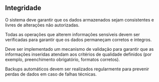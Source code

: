 ## Integridade ##

O sistema deve garantir que os dados armazenados sejam consistentes e livres de alterações não autorizadas.

Todas as operações que alterem informações sensíveis devem ser verificadas para garantir que os dados permaneçam corretos e íntegros.

Deve ser implementado um mecanismo de validação para garantir que as informações inseridas atendam aos critérios de qualidade definidos (por exemplo, preenchimento obrigatório, formatos corretos).

Backups automáticos devem ser realizados regularmente para prevenir perdas de dados em caso de falhas técnicas.